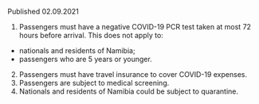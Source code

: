 Published 02.09.2021 
1. Passengers must have a negative COVID-19 PCR test taken at most 72 hours before arrival.
This does not apply to:
- nationals and residents of Namibia;
- passengers who are 5 years or younger.
2. Passengers must have travel insurance to cover COVID-19 expenses.
3. Passengers are subject to medical screening.
4. Nationals and residents of Namibia could be subject to quarantine.

